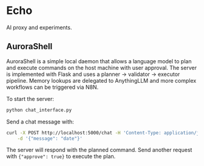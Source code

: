 # Echo

AI proxy and experiments.

## AuroraShell

AuroraShell is a simple local daemon that allows a language model to
plan and execute commands on the host machine with user approval.
The server is implemented with Flask and uses a planner → validator →
executor pipeline. Memory lookups are delegated to AnythingLLM and more
complex workflows can be triggered via N8N.

To start the server:

```bash
python chat_interface.py
```

Send a chat message with:

```bash
curl -X POST http://localhost:5000/chat -H 'Content-Type: application/json' \
    -d '{"message": "date"}'
```

The server will respond with the planned command. Send another request
with `{"approve": true}` to execute the plan.
